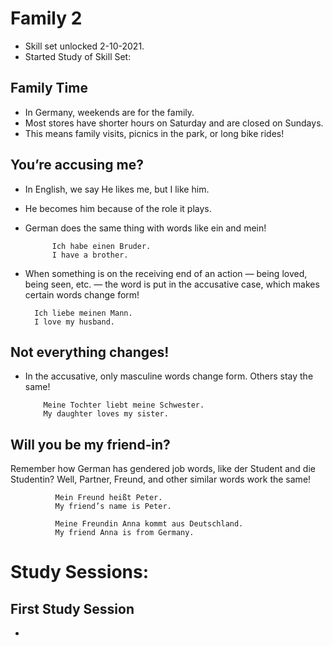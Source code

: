 # Family 2
* Skill set unlocked 2-10-2021.
* Started Study of Skill Set: 


## Family Time
* In Germany, weekends are for the family. 
* Most stores have shorter hours on Saturday and are closed on Sundays. 
* This means family visits, picnics in the park, or long bike rides!


## You’re accusing me?
* In English, we say He likes me, but I like him. 
* He becomes him because of the role it plays. 
* German does the same thing with words like ein and mein!


            Ich habe einen Bruder.
            I have a brother.
          
* When something is on the receiving end of an action
— being loved, being seen, etc. — 
the word is put in the accusative case, 
which makes certain words change form!

        Ich liebe meinen Mann.
        I love my husband.
        
        
## Not everything changes!
* In the accusative, only masculine
  words change form. Others stay the same!


          Meine Tochter liebt meine Schwester.
          My daughter loves my sister.
          
          
          
## Will you be my friend‑in?
Remember how German has gendered
job words, like der Student
and die Studentin? 
Well, Partner, Freund, 
and other similar words work the same!

              Mein Freund heißt Peter.
              My friend’s name is Peter.
              
              Meine Freundin Anna kommt aus Deutschland.
              My friend Anna is from Germany.
              
# Study Sessions:

## First Study Session 
* 
